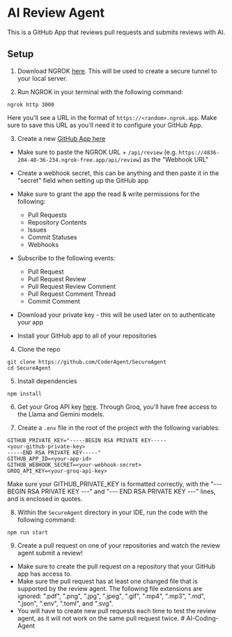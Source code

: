 # AI Review Agent

This is a GitHub App that reviews pull requests and submits reviews with AI.

## Setup

1. Download NGROK [here](https://download.ngrok.com/). This will be used to create a secure tunnel to your local server.

2. Run NGROK in your terminal with the following command:

```
ngrok http 3000
```

Here you'll see a URL in the format of `https://<random>.ngrok.app`. Make sure to save this URL as you'll need it to configure your GitHub App.

3. Create a new [GitHub App here](https://github.com/settings/apps)

- Make sure to paste the NGROK URL + `/api/review` (e.g. `https://4836-204-48-36-234.ngrok-free.app/api/review`) as the "Webhook URL"
- Create a webhook secret, this can be anything and then paste it in the "secret" field when setting up the GitHub app
- Make sure to grant the app the read & write permissions for the following:
  - Pull Requests
  - Repository Contents
  - Issues
  - Commit Statuses
  - Webhooks
- Subscribe to the following events:

  - Pull Request
  - Pull Request Review
  - Pull Request Review Comment
  - Pull Request Comment Thread
  - Commit Comment

- Download your private key - this will be used later on to authenticate your app

- Install your GitHub app to all of your repositories

4. Clone the repo

```
git clone https://github.com/CoderAgent/SecureAgent
cd SecureAgent
```

5. Install dependencies

```
npm install
```

6. Get your Groq API key [here](https://console.groq.com/keys). Through Groq, you'll have free access to the Llama and Gemini models.

7. Create a `.env` file in the root of the project with the following variables:

```
GITHUB_PRIVATE_KEY="-----BEGIN RSA PRIVATE KEY-----
<your-github-private-key>
-----END RSA PRIVATE KEY-----"
GITHUB_APP_ID=<your-app-id>
GITHUB_WEBHOOK_SECRET=<your-webhook-secret>
GROQ_API_KEY=<your-groq-api-key>
```

Make sure your GITHUB_PRIVATE_KEY is formatted correctly, with the "--- BEGIN RSA PRIVATE KEY ---" and "--- END RSA PRIVATE KEY ---" lines, and is enclosed in quotes.

8. Within the `SecureAgent` directory in your IDE, run the code with the following command:

```
npm run start
```

9. Create a pull request on one of your repositories and watch the review agent submit a review!
  - Make sure to create the pull request on a repository that your GitHub app has access to.
  - Make sure the pull request has at least one changed file that is supported by the review agent. The following file extensions are ignored: ".pdf", ".png", ".jpg", ".jpeg", ".gif", ".mp4", ".mp3", ".md", ".json", ".env", ".toml", and ".svg".
  - You will have to create new pull requests each time to test the review agent, as it will not work on the same pull request twice.
#   A I - C o d i n g - A g e n t  
 